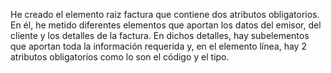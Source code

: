 He creado el elemento raiz factura que contiene dos atributos obligatorios. En él, he metido diferentes elementos que aportan los datos del emisor, del cliente y los detalles de la factura. En dichos detalles, hay subelementos que aportan toda la información requerida y, en el elemento línea, hay 2 atributos obligatorios como lo son el código y el tipo.